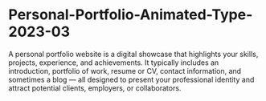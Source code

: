 # Personal-Portfolio-Animated-Type-2023-03
A personal portfolio website is a digital showcase that highlights your skills, projects, experience, and achievements. It typically includes an introduction, portfolio of work, resume or CV, contact information, and sometimes a blog — all designed to present your professional identity and attract potential clients, employers, or collaborators.
